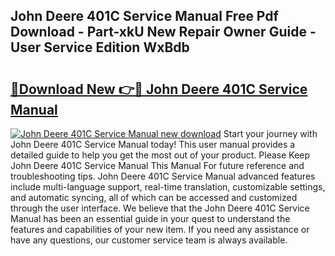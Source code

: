 ## John Deere 401C Service Manual Free Pdf Download - Part-xkU New Repair Owner Guide - User Service Edition WxBdb

# <h2><a href="http://bc97285.oget.top/?id=John+Deere+401C+Service+Manual">🔗Download New 👉🔴 John Deere 401C Service Manual</a></h2>

[![John Deere 401C Service Manual new download](https://i.imgur.com/5g1atiW.png)](http://bc97285.oget.top/?id=John+Deere+401C+Service+Manual)
Start your journey with John Deere 401C Service Manual today! This user manual provides a detailed guide to help you get the most out of your product. Please Keep John Deere 401C Service Manual This Manual For future reference and troubleshooting tips. John Deere 401C Service Manual advanced features include multi-language support, real-time translation, customizable settings, and automatic syncing, all of which can be accessed and customized through the user interface. We believe that the John Deere 401C Service Manual has been an essential guide in your quest to understand the features and capabilities of your new item. If you need any assistance or have any questions, our customer service team is always available.
